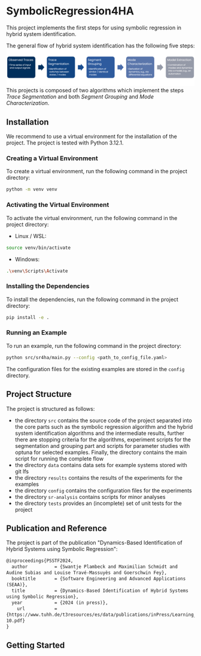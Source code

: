 # SymbolicRegression4HA

This project implements the first steps for using symbolic regression in hybrid system identification.

The general flow of hybrid system identification has the following five steps:
![image](assets/flow.png)
This projects is composed of two algorithms which implement the steps *Trace Segmentation* and both *Segment Grouping* and *Mode Characterization*.

## Installation

We recommend to use a virtual environment for the installation of the project. The project is tested with Python 3.12.1.

### Creating a Virtual Environment

To create a virtual environment, run the following command in the project directory:

```bash
python -m venv venv
```

### Activating the Virtual Environment

To activate the virtual environment, run the following command in the project directory:

- Linux / WSL:
```bash
source venv/bin/activate
```
- Windows:
```bash
.\venv\Scripts\Activate
```

### Installing the Dependencies

To install the dependencies, run the following command in the project directory:

```bash
pip install -e .
```

### Running an Example

To run an example, run the following command in the project directory:

```bash
python src/sr4ha/main.py --config <path_to_config_file.yaml>
```

The configuration files for the existing examples are stored in the `config` directory.

## Project Structure

The project is structured as follows:
- the directory `src` contains the source code of the project separated into the core parts such as the symbolic regression algorithm and the hybrid system identification algorithms and the intermediate results, further there are stopping criteria for the algorithms, experiment scripts for the segmentation and grouping part and scripts for parameter studies with optuna for selected examples. Finally, the directory contains the main script for running the complete flow
- the directory `data` contains data sets for example systems stored with git lfs
- the directory `results` contains the results of the experiments for the examples
- the directory `config` contains the configuration files for the experiments
- the directory `sr-analysis` contains scripts for minor analyses
- the directory `tests` provides an (incomplete) set of unit tests for the project 

## Publication and Reference

The project is part of the publication "Dynamics-Based Identification of Hybrid Systems using Symbolic Regression":

```
@inproceedings{PSSTF2024,
  author          = {Swantje Plambeck and Maximilian Schmidt and Audine Subias and Louise Travé-Massuyès and Goerschwin Fey},
  booktitle       = {Software Engineering and Advanced Applications (SEAA)},
  title           = {Dynamics-Based Identification of Hybrid Systems using Symbolic Regression},
  year            = {2024 (in press)},
    url           = {https://www.tuhh.de/t3resources/es/data/publications/inPress/Learning_Hybrid_Systems_with_Symbolic_Regression-10.pdf}
}
```

## Getting Started